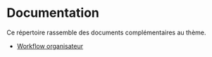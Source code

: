 # Documentation

Ce répertoire rassemble des documents complémentaires au thème.

- [Workflow organisateur](organisateur-workflow.md)
